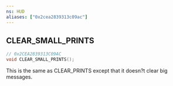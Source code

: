 ```yaml
---
ns: HUD
aliases: ["0x2cea2839313c09ac"]
---
```

## CLEAR_SMALL_PRINTS

```c
// 0x2CEA2839313C09AC
void CLEAR_SMALL_PRINTS();
```

This is the same as CLEAR_PRINTS except that it doesn?t clear big messages.

